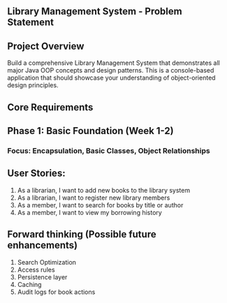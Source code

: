 ## Library Management System - Problem Statement

## Project Overview
Build a comprehensive Library Management System that demonstrates all major Java OOP concepts and design patterns. 
This is a console-based application that should showcase your understanding of object-oriented design principles.

## Core Requirements
## Phase 1: Basic Foundation (Week 1-2)
### Focus: Encapsulation, Basic Classes, Object Relationships

## User Stories:
1. As a librarian, I want to add new books to the library system
2. As a librarian, I want to register new library members
3. As a member, I want to search for books by title or author
4. As a member, I want to view my borrowing history



## Forward thinking (Possible future enhancements)
1. Search Optimization 
2. Access rules
3. Persistence layer
4. Caching 
5. Audit logs for book actions